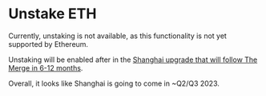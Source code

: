 # Unstake ETH

Currently, unstaking is not available, as this functionality is not yet supported by Ethereum.

Unstaking will be enabled after in the [Shanghai upgrade that will follow The Merge in 6-12 months](https://ethereum.org/en/upgrades/merge/#misconceptions). 

Overall, it looks like Shanghai is going to come in ~Q2/Q3 2023.

